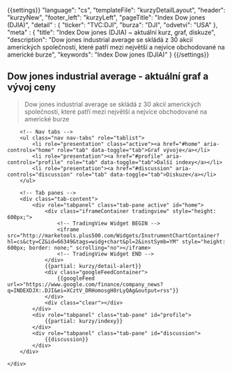 {{settings}}
"language": "cs",
"templateFile": "kurzyDetailLayout",
"header": "kurzyNew",
"footer_left": "kurzyLeft",
"pageTitle": "Index Dow jones (DJIA)",
"detail" : {
    "ticker": "TVC:DJI",
    "burza": "DJI",
    "odvetvi": "USA"
},
"meta" : {
    "title": "Index Dow jones (DJIA) ~ aktuální kurz, graf, diskuze",
    "description": "Dow jones industrial average se skládá z 30 akcií amerických společností, které patří mezi největší a nejvíce obchodované na americké burze",
    "keywords": "Index Dow jones (DJIA)"
}
{{/settings}}


<h2>Dow jones industrial average - aktuální graf a vývoj ceny</h2>

>Dow jones industrial average se skládá z 30 akcií amerických společností, které patří mezi největší a nejvíce obchodované na americké burze
        
<div id="mainBox">
    <div>

        <!-- Nav tabs -->
        <ul class="nav nav-tabs" role="tablist">
            <li role="presentation" class="active"><a href="#home" aria-controls="home" role="tab" data-toggle="tab">Graf vývoje</a></li>
            <li role="presentation"><a href="#profile" aria-controls="profile" role="tab" data-toggle="tab">Další indexy</a></li>            
            <li role="presentation"><a href="#discussion" aria-controls="discussion" role="tab" data-toggle="tab">Diskuze</a></li>            
        </ul>

        <!-- Tab panes -->
        <div class="tab-content">
            <div role="tabpanel" class="tab-pane active" id="home">
                <div class="iframeContainer tradingview" style="height: 600px;">                                
                    <!-- TradingView Widget BEGIN -->
                    <iframe src="http://marketools.plus500.com/Widgets/InstrumentChartContainer?hl=cs&cty=CZ&id=66349&tags=widg+chart&pl=2&instSymb=YM" style="height: 600px; border: none;" scrolling="no"></iframe>
                    <!-- TradingView Widget END -->                    
                </div>
                {{partial: kurzy/detail-alert}}
                <div class="googleFeedContainer">
                    {{googleFeed url=>"https://www.google.com/finance/company_news?q=INDEXDJX:.DJI&ei=XCztV_DRHomosgH8rLyQAg&output=rss"}}                    
                </div>
                <div class="clear"></div>
            </div>
            <div role="tabpanel" class="tab-pane" id="profile">
                {{partial: kurzy/indexy}}
            </div>
            <div role="tabpanel" class="tab-pane" id="discussion">
                {{discussion}}
            </div>
        </div>

    </div>
</div>